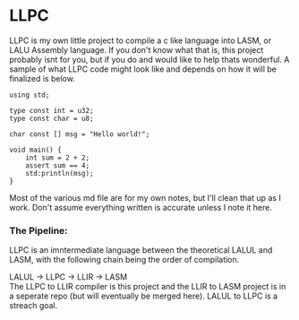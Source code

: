 # LLPC
LLPC is my own little project to compile a c like language into LASM, or LALU Assembly language. If you don't know what that is, this project probably isnt for you, but if you do and would like to help thats wonderful. A sample of what LLPC code might look like and depends on how it will be finalized is below.

```
using std;

type const int = u32;
type const char = u8;

char const [] msg = "Hello world!";

void main() {
    int sum = 2 + 2;
    assert sum == 4;
    std:println(msg);
}
```

Most of the various md file are for my own notes, but I'll clean that up as I work. Don't assume everything written is accurate unless I note it here.

### The Pipeline: 
LLPC is an imntermediate language between the theoretical LALUL and LASM, with the following chain being the order of compilation.

LALUL -> LLPC -> LLIR -> LASM \
The LLPC to LLIR compiler is this project and the LLIR to LASM project is in a seperate repo (but will eventually be merged here). LALUL to LLPC is a streach goal.
